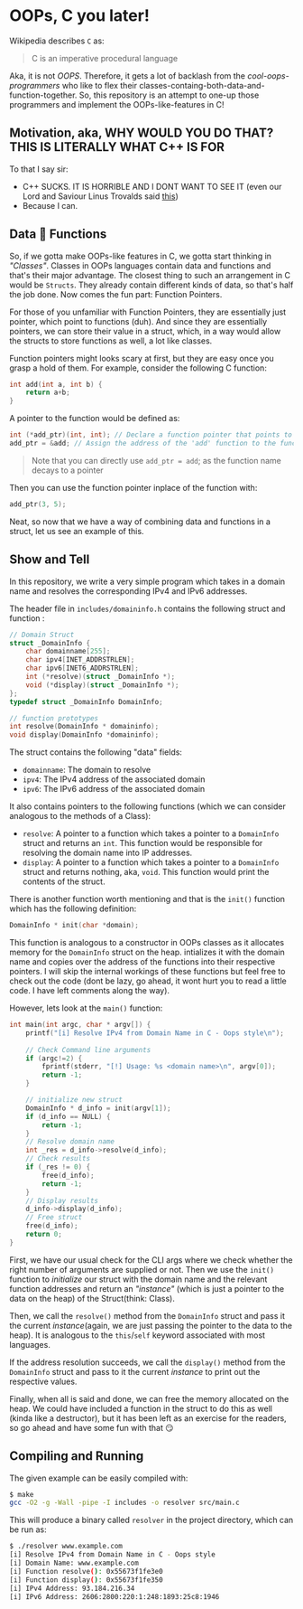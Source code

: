# OOPs, C you later!

Wikipedia describes `C` as: 

> C is an imperative procedural language

Aka, it is not _OOPS_. Therefore, it gets a lot of backlash from the _cool-oops-programmers_ who like to flex their classes-containg-both-data-and-function-together. So, this repository is an attempt to one-up those programmers and implement the OOPs-like-features in C!

## Motivation, aka, WHY WOULD YOU DO THAT? THIS IS LITERALLY WHAT C++ IS FOR
To that I say sir: 
- C++ SUCKS. IT IS HORRIBLE AND I DONT WANT TO SEE IT (even our Lord and Saviour Linus Trovalds said [this](https://harmful.cat-v.org/software/c++/linus))
- Because I can.


## Data 🤝 Functions

So, if we gotta make OOPs-like features in C, we gotta start thinking in _"Classes"_. Classes in OOPs languages contain data and functions and that's their major advantage. The closest thing to such an arrangement in C would be `Structs`. They already contain different kinds of data, so that's half the job done. Now comes the fun part: Function Pointers. 

For those of you unfamiliar with Function Pointers, they are essentially just pointer, which point to functions (duh). And since they are essentially pointers, we can store their value in a struct, which, in a way would allow the structs to store functions as well, a lot like classes.

Function pointers might looks scary at first, but they are easy once you grasp a hold of them. For example, consider the following C function:
```c
int add(int a, int b) {
    return a+b;
}
```
A pointer to the function would be defined as: 

```c
int (*add_ptr)(int, int); // Declare a function pointer that points to a function taking two integers and returning an integer
add_ptr = &add; // Assign the address of the 'add' function to the function pointer
```

> Note that you can directly use `add_ptr = add`; as the function name decays to a pointer

Then you can use the function pointer inplace of the function with:
```c
add_ptr(3, 5);
```

Neat, so now that we have a way of combining data and functions in a struct, let us see an example of this.

## Show and Tell
In this repository, we write a very simple program which takes in a domain name and resolves the corresponding IPv4 and IPv6 addresses.

The header file in `includes/domaininfo.h` contains the following struct and function :
```c
// Domain Struct
struct _DomainInfo {
    char domainname[255];
    char ipv4[INET_ADDRSTRLEN];
    char ipv6[INET6_ADDRSTRLEN];
    int (*resolve)(struct _DomainInfo *);
    void (*display)(struct _DomainInfo *);
};
typedef struct _DomainInfo DomainInfo;

// function prototypes
int resolve(DomainInfo * domaininfo);
void display(DomainInfo *domaininfo);
```

The struct contains the following "data" fields:
- `domainname`: The domain to resolve
- `ipv4`: The IPv4 address of the associated domain
- `ipv6`: The IPv6 address of the associated domain

It also contains pointers to the following functions (which we can consider analogous to the methods of a Class):
- `resolve`: A pointer to a function which takes a pointer to a `DomainInfo` struct and returns an `int`. This function would be responsible for resolving the domain name into IP addresses.
- `display`:  A pointer to a function which takes a pointer to a `DomainInfo` struct and returns nothing, aka, `void`. This function would print the contents of the struct. 

There is another function worth mentioning and that is the `init()` function which has the following definition:
```c
DomainInfo * init(char *domain);
```

This function is analogous to a constructor in OOPs classes as it allocates memory for the `DomainInfo` struct on the heap. intializes it with the domain name and copies over the address of the functions into their respective pointers. I will skip the internal workings of these functions but feel free to check out the code (dont be lazy, go ahead, it wont hurt you to read a little code. I have left comments along the way).

However, lets look at the `main()` function:
```c
int main(int argc, char * argv[]) {
    printf("[i] Resolve IPv4 from Domain Name in C - Oops style\n");
    
    // Check Command line arguments
    if (argc!=2) {
        fprintf(stderr, "[!] Usage: %s <domain name>\n", argv[0]);
        return -1;
    }

    // initialize new struct
    DomainInfo * d_info = init(argv[1]);
    if (d_info == NULL) {
        return -1;
    }
    // Resolve domain name
    int _res = d_info->resolve(d_info);
    // Check results
    if (_res != 0) {
        free(d_info);
        return -1;
    }
    // Display results
    d_info->display(d_info);
    // Free struct
    free(d_info);
    return 0;
}
```

First, we have our usual check for the CLI args where we check whether the right number of arguments are supplied or not. Then we use the `init()` function to _initialize_ our struct with the domain name and the relevant function addresses and return an _"instance"_ (which is just a pointer to the data on the heap) of the Struct(think: Class). 

Then, we call the `resolve()` method from the `DomainInfo` struct and pass it the current _instance_(again, we are just passing the pointer to the data to the heap). It is analogous to the `this`/`self` keyword associated with most languages. 

If the address resolution succeeds, we call the `display()` method from the `DomainInfo` struct and pass to it the current _instance_ to print out the respective values. 

Finally, when all is said and done, we can free the memory allocated on the heap. We could have included a function in the struct to do this as well (kinda like a destructor), but it has been left as an exercise for the readers, so go ahead and have some fun with that 😏

## Compiling and Running

The given example can be easily compiled with:
```bash
$ make
gcc -O2 -g -Wall -pipe -I includes -o resolver src/main.c
```

This will produce a binary called `resolver` in the project directory, which can be run as:

```bash
$ ./resolver www.example.com
[i] Resolve IPv4 from Domain Name in C - Oops style
[i] Domain Name: www.example.com
[i] Function resolve(): 0x55673f1fe3e0
[i] Function display(): 0x55673f1fe350
[i] IPv4 Address: 93.184.216.34
[i] IPv6 Address: 2606:2800:220:1:248:1893:25c8:1946
```